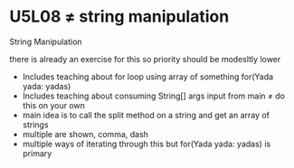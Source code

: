 # U5L08 ≠ string manipulation

String Manipulation

there is already an exercise for this so priority should be modesltly lower

- Includes teaching about for loop using array of something for(Yada yada: yadas)
- Includes teaching about consuming String[] args input from main ≠ do this on your own
- main idea is to call the split method on a string and get an array of strings
- multiple are shown, comma, dash
- multiple ways of iterating through this but for(Yada yada: yadas) is primary

